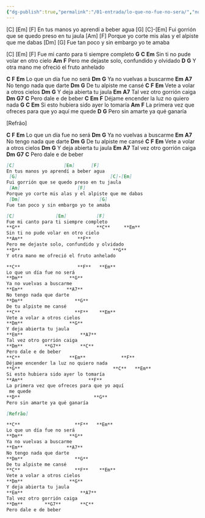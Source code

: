 ```yaml
---
{"dg-publish":true,"permalink":"/01-entrada/lo-que-no-fue-no-sera/","noteIcon":""}
---
```



[C]                               [Em]      [F]
En tus manos yo aprendí a beber agua
 [G]                                  [C]-[Em]
Fui gorrión que se quedo preso en tu jaula
 [Am]                     [F]
Porque yo corte mis alas y el alpiste que me dabas
 [Dm]                             [G]
Fue tan poco y sin embargo yo te amaba

[C]               [Em]           [F]
Fue mi canto para ti siempre completo
**G**                            **C**     **Em**
Sin ti no pude volar en otro cielo
**Am**                    **F**
Pero me dejaste solo, confundido y olvidado
**D**                                  **G**
Y otra mano me ofreció el fruto anhelado

**C**                     **F**   **Em**
Lo que un día fue no será
**Dm**                 **G**
Ya no vuelvas a buscarme
**Em**                **A7**
No tengo nada que darte
**Dm**                   **G**
De tu alpiste me cansé
**C**                    **F**    **Em**
Vete a volar a otros cielos
**Dm**                 **G**
Y deja abierta tu jaula
**Em**                     **A7**
Tal vez otro gorrión caiga
**Dm**        **G7**       **C**
Pero dale e de beber
**C**                  **Em**             **F**
Déjame encender la luz no quiero nada
**G**                                  **C**   **Em**
Si esto hubiera sido ayer lo tomaría
**Am**                        **F**
La primera vez que ofreces para que yo aquí
 me quede
**D**                           **G**
Pero sin amarte ya qué ganaría

[Refrão]

**C**                    **F**   **Em**
Lo que un día fue no será
**Dm**                 **G**
Ya no vuelvas a buscarme
**Em**                **A7**
No tengo nada que darte
**Dm**                   **G**
De tu alpiste me cansé
**C**                    **F**    **Em**
Vete a volar a otros cielos
**Dm**                 **G**
Y deja abierta tu jaula
**Em**                     **A7**
Tal vez otro gorrión caiga
**Dm**        **G7**       **C**
Pero dale e de beber



```Markdown
[C]                  [Em]      [F]
En tus manos yo aprendí a beber agua
 [G]                                  [C]-[Em]
Fui gorrión que se quedo preso en tu jaula
 [Am]                     [F]
Porque yo corte mis alas y el alpiste que me dabas
 [Dm]                             [G]
Fue tan poco y sin embargo yo te amaba

[C]               [Em]           [F]
Fue mi canto para ti siempre completo
**G**                            **C**     **Em**
Sin ti no pude volar en otro cielo
**Am**                    **F**
Pero me dejaste solo, confundido y olvidado
**D**                                  **G**
Y otra mano me ofreció el fruto anhelado

**C**                     **F**   **Em**
Lo que un día fue no será
**Dm**                 **G**
Ya no vuelvas a buscarme
**Em**                **A7**
No tengo nada que darte
**Dm**                   **G**
De tu alpiste me cansé
**C**                    **F**    **Em**
Vete a volar a otros cielos
**Dm**                 **G**
Y deja abierta tu jaula
**Em**                     **A7**
Tal vez otro gorrión caiga
**Dm**        **G7**       **C**
Pero dale e de beber
**C**                  **Em**             **F**
Déjame encender la luz no quiero nada
**G**                                  **C**   **Em**
Si esto hubiera sido ayer lo tomaría
**Am**                        **F**
La primera vez que ofreces para que yo aquí
 me quede
**D**                           **G**
Pero sin amarte ya qué ganaría

[Refrão]

**C**                    **F**   **Em**
Lo que un día fue no será
**Dm**                 **G**
Ya no vuelvas a buscarme
**Em**                **A7**
No tengo nada que darte
**Dm**                   **G**
De tu alpiste me cansé
**C**                    **F**    **Em**
Vete a volar a otros cielos
**Dm**                 **G**
Y deja abierta tu jaula
**Em**                     **A7**
Tal vez otro gorrión caiga
**Dm**        **G7**       **C**
Pero dale e de beber
```
